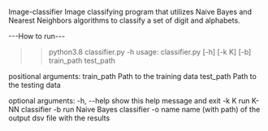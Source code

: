 Image-classifier
Image classifying program that utilizes Naive Bayes and Nearest Neighbors algorithms to classify a set of digit and alphabets.

---How to run---
>> python3.8 classifier.py -h
usage: classifier.py [-h] [-k K] [-b] train_path test_path

positional arguments:
  train_path  Path to the training data
  test_path   Path to the testing data

optional arguments:
  -h, --help  show this help message and exit
  -k K        run K-NN classifier
  -b          run Naive Bayes classifier
  -o name     name (with path) of the output dsv file with the results
  
  
